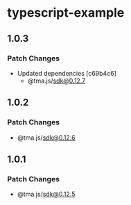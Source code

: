 # typescript-example

## 1.0.3

### Patch Changes

- Updated dependencies [c69b4c6]
  - @tma.js/sdk@0.12.7

## 1.0.2

### Patch Changes

- @tma.js/sdk@0.12.6

## 1.0.1

### Patch Changes

- @tma.js/sdk@0.12.5
